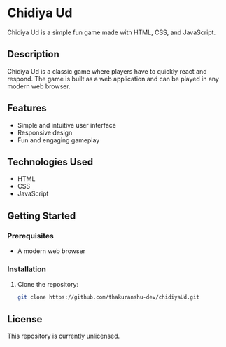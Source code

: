 # Chidiya Ud

Chidiya Ud is a simple fun game made with HTML, CSS, and JavaScript.

## Description

Chidiya Ud is a classic game where players have to quickly react and respond. The game is built as a web application and can be played in any modern web browser.

## Features

- Simple and intuitive user interface
- Responsive design
- Fun and engaging gameplay

## Technologies Used

- HTML
- CSS
- JavaScript

## Getting Started

### Prerequisites

- A modern web browser

### Installation

1. Clone the repository:
   ```bash
   git clone https://github.com/thakuranshu-dev/chidiyaUd.git

## License

This repository is currently unlicensed.
